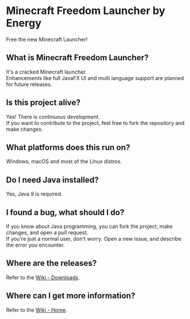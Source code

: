 # Minecraft Freedom Launcher by Energy
Free the new Minecraft Launcher!

## What is Minecraft Freedom Launcher?
It's a cracked Minecraft launcher.  
Enhancements like full JavaFX UI and multi language support are planned for future releases.

## Is this project alive?
Yes! There is continuous development.  
If you want to contribute to the project, feel free to fork the repository and make changes.

## What platforms does this run on?
Windows, macOS and most of the Linux distros.

## Do I need Java installed?
Yes, Java 9 is required.  

## I found a bug, what should I do?
If you know about Java programming, you can fork the project, make changes, and open a pull request.  
If you're just a normal user, don't worry. Open a new issue, and describe the error you encounter.

## Where are the releases?
Refer to the [Wiki - Downloads](https://github.com/Energy0124/MCFreedomLauncher/wiki/Downloads).

## Where can I get more information?
Refer to the [Wiki - Home](https://github.com/Energy0124/MCFreedomLauncher/wiki).

